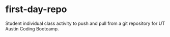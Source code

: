 # first-day-repo
Student individual class activity to push and pull from a git repository for UT Austin Coding Bootcamp.
